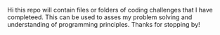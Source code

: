 Hi this repo will contain files or folders of coding challenges that I have completeed. This can be used to asses my problem solving and understanding of programming principles. Thanks for stopping by!
